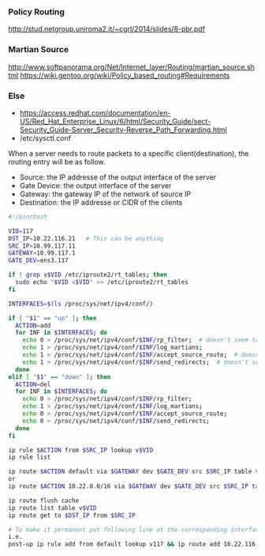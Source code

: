 
### Policy Routing
http://stud.netgroup.uniroma2.it/~cgrl/2014/slides/8-pbr.pdf

### Martian Source
http://www.softpanorama.org/Net/Internet_layer/Routing/martian_source.shtml
https://wiki.gentoo.org/wiki/Policy_based_routing#Requirements

### Else
- https://access.redhat.com/documentation/en-US/Red_Hat_Enterprise_Linux/6/html/Security_Guide/sect-Security_Guide-Server_Security-Reverse_Path_Forwarding.html
- /etc/sysctl.conf

When a server needs to route packets to a specific client(destination), the routing entry will be as follow.
- Source: the IP addresse of the output interface of the server
- Gate Device: the output interface of the server
- Gateway: the gateway IP of the network of source IP
- Destination: the IP addresse or CIDR of the clients


```bash
#!/bin/bash

VID=117
DST_IP=10.22.116.21   # This can be anything
SRC_IP=10.99.117.11
GATEWAY=10.99.117.1
GATE_DEV=ens3.117

if ! grep v$VID /etc/iproute2/rt_tables; then
  sudo echo "$VID v$VID" >> /etc/iproute2/rt_tables
fi

INTERFACES=$(ls /proc/sys/net/ipv4/conf/)

if [ "$1" == "up" ]; then
  ACTION=add
  for INF in $INTERFACES; do
    echo 0 > /proc/sys/net/ipv4/conf/$INF/rp_filter;  # doesn't seem to matter but log at the begining
    echo 1 > /proc/sys/net/ipv4/conf/$INF/log_martians;
    echo 1 > /proc/sys/net/ipv4/conf/$INF/accept_source_route;  # doesn't seem to matter
    echo 1 > /proc/sys/net/ipv4/conf/$INF/send_redirects;  # doesn't seem to matter
  done
elif [ "$1" == "down" ]; then
  ACTION=del
  for INF in $INTERFACES; do
    echo 0 > /proc/sys/net/ipv4/conf/$INF/rp_filter;
    echo 1 > /proc/sys/net/ipv4/conf/$INF/log_martians;
    echo 0 > /proc/sys/net/ipv4/conf/$INF/accept_source_route;
    echo 0 > /proc/sys/net/ipv4/conf/$INF/send_redirects;
  done
fi

ip rule $ACTION from $SRC_IP lookup v$VID
ip rule list

ip route $ACTION default via $GATEWAY dev $GATE_DEV src $SRC_IP table v$VID
or
ip route $ACTION 10.22.0.0/16 via $GATEWAY dev $GATE_DEV src $SRC_IP table v$VID

ip route flush cache
ip route list table v$VID
ip route get to $DST_IP from $SRC_IP

# To make it permanent put following line at the corresponding interface
i.e.
post-up ip rule add from default lookup v117 && ip route add 10.22.116.21 via 10.99.117.1 dev $IFACE src 10.99.117.11 table v117
```
